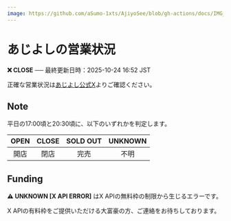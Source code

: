 ```yaml
---
image: https://github.com/aSumo-1xts/AjiyoSee/blob/gh-actions/docs/IMG_4947.png?raw=true
---
```


# あじよしの営業状況

**<!--RESULT_START-->❌ CLOSE<!--RESULT_END-->** ── 最終更新日時：<!--DATE_START-->2025-10-24 16:52 JST<!--DATE_END-->

正確な営業状況は[あじよし公式X](https://x.com/ajiyoshiver2)よりご確認ください。

## Note

平日の17:00頃と20:30頃に、以下のいずれかを判定します。

| OPEN   | CLOSE | SOLD OUT | UNKNOWN |
|:------:|:-----:|:--------:|:-------:|
| 開店   | 閉店  | 完売     | 不明    |

## Funding

**⚠️ UNKNOWN \[X API ERROR\]** はX APIの無料枠の制限から生じるエラーです。

X APIの有料枠をご提供いただける大富豪の方、ご連絡をお待ちしております。
